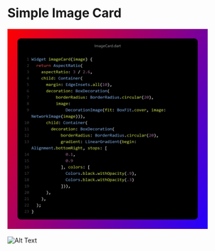 # Simple Image Card 




<img src="https://github.com/mehdihosseinimoghadam/Flutter/blob/main/1/Widget.png" width="450" height="450">


![Alt Text](https://github.com/mehdihosseinimoghadam/Flutter/blob/main/1/imageCard1.gif)

